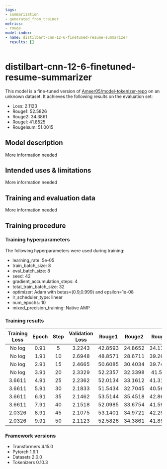 ```yaml
---
tags:
- summarization
- generated_from_trainer
metrics:
- rouge
model-index:
- name: distilbart-cnn-12-6-finetuned-resume-summarizer
  results: []
---
```


<!-- This model card has been generated automatically according to the information the Trainer had access to. You
should probably proofread and complete it, then remove this comment. -->

# distilbart-cnn-12-6-finetuned-resume-summarizer

This model is a fine-tuned version of [Ameer05/model-tokenizer-repo](https://huggingface.co/Ameer05/model-tokenizer-repo) on an unknown dataset.
It achieves the following results on the evaluation set:
- Loss: 2.1123
- Rouge1: 52.5826
- Rouge2: 34.3861
- Rougel: 41.8525
- Rougelsum: 51.0015

## Model description

More information needed

## Intended uses & limitations

More information needed

## Training and evaluation data

More information needed

## Training procedure

### Training hyperparameters

The following hyperparameters were used during training:
- learning_rate: 5e-05
- train_batch_size: 8
- eval_batch_size: 8
- seed: 42
- gradient_accumulation_steps: 4
- total_train_batch_size: 32
- optimizer: Adam with betas=(0.9,0.999) and epsilon=1e-08
- lr_scheduler_type: linear
- num_epochs: 10
- mixed_precision_training: Native AMP

### Training results

| Training Loss | Epoch | Step | Validation Loss | Rouge1  | Rouge2  | Rougel  | Rougelsum |
|:-------------:|:-----:|:----:|:---------------:|:-------:|:-------:|:-------:|:---------:|
| No log        | 0.91  | 5    | 3.2243          | 42.8593 | 24.8652 | 34.1789 | 41.406    |
| No log        | 1.91  | 10   | 2.6948          | 48.8571 | 28.6711 | 39.2648 | 46.188    |
| No log        | 2.91  | 15   | 2.4665          | 50.6085 | 30.4034 | 39.7406 | 48.5449   |
| No log        | 3.91  | 20   | 2.3329          | 52.2357 | 32.3398 | 41.574  | 49.4316   |
| 3.6611        | 4.91  | 25   | 2.2362          | 52.0134 | 33.1612 | 41.3103 | 50.255    |
| 3.6611        | 5.91  | 30   | 2.1833          | 51.5434 | 32.7045 | 40.5683 | 49.4238   |
| 3.6611        | 6.91  | 35   | 2.1462          | 53.5144 | 35.4518 | 42.8615 | 51.4053   |
| 3.6611        | 7.91  | 40   | 2.1518          | 52.0985 | 33.6754 | 41.5936 | 50.5159   |
| 2.0326        | 8.91  | 45   | 2.1075          | 53.1401 | 34.9721 | 42.2973 | 51.8454   |
| 2.0326        | 9.91  | 50   | 2.1123          | 52.5826 | 34.3861 | 41.8525 | 51.0015   |


### Framework versions

- Transformers 4.15.0
- Pytorch 1.9.1
- Datasets 2.0.0
- Tokenizers 0.10.3
